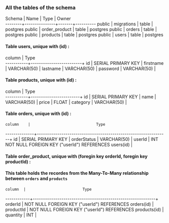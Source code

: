 
### All the tables of the schema
 Schema |     Name      | Type  |  Owner   
--------+---------------+-------+----------
 public | migrations    | table | postgres
 public | order_product | table | postgres
 public | orders        | table | postgres
 public | products      | table | postgres
 public | users         | table | postgres

#### Table users, unique with (id) :

 column    |     Type          
-----------+-------------------------+
 id        | SERIAL PRIMARY KEY      |
 firstname | VARCHAR(50)             |
 lastname  | VARCHAR(50)             |
 password  | VARCHAR(50)             |
 

#### Table products, unique with (id) :

  column   |         Type          
-----------+------------------------+
 id        | SERIAL PRIMARY KEY     |
 name      | VARCHAR(50)            |
 price     | FLOAT                  |
 category  | VARCHAR(50)            |


#### Table orders, unique with (id) :

    column    |                             Type          
--------------+----------------------------------------------------------------+
 id           | SERIAL PRIMARY KEY                                             |
 orderStatus  | VARCHAR(50)                                                    |
 userId       | INT NOT NULL FOREIGN KEY ("userId") REFERENCES users(id)       |



#### Table order_product, unique with (foregin key orderId, foregin key productId) :
#### This table holds the recordes from the Many-To-Many relationship between `orders` and `products`

    column  |                         Type          
------------+------------------------------------------------------------+
 orderId    | NOT NULL FOREIGN KEY ("userId") REFERENCES orders(id)      |                                  
 productId  | NOT NULL FOREIGN KEY ("userId") REFERENCES products(id)    |                                 
 quantity   | INT                                                        |


